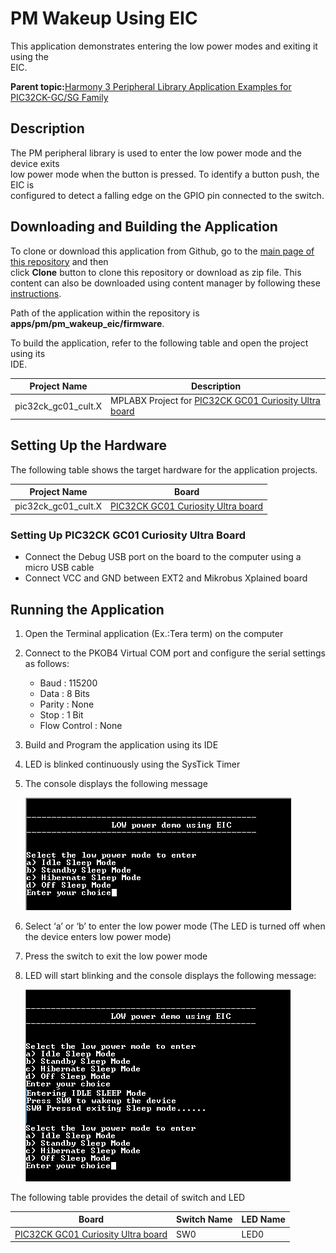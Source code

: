 # PM Wakeup Using EIC

This application demonstrates entering the low power modes and exiting it using the<br /> EIC.

**Parent topic:**[Harmony 3 Peripheral Library Application Examples for PIC32CK-GC/SG Family](GUID-5EB5829A-8D62-4A5E-B89B-DF7EF4E334A2.md)

## Description

The PM peripheral library is used to enter the low power mode and the device exits<br /> low power mode when the button is pressed. To identify a button push, the EIC is<br /> configured to detect a falling edge on the GPIO pin connected to the switch.

## Downloading and Building the Application

To clone or download this application from Github, go to the [main page of this repository](https://github.com/Microchip-MPLAB-Harmony/csp_apps_pic32ck_sg_gc) and then<br /> click **Clone** button to clone this repository or download as zip file. This<br /> content can also be downloaded using content manager by following these [instructions](https://github.com/Microchip-MPLAB-Harmony/contentmanager/wiki).

Path of the application within the repository is<br /> **apps/pm/pm\_wakeup\_eic/firmware**.

To build the application, refer to the following table and open the project using its<br /> IDE.

|Project Name|Description|
|------------|-----------|
|pic32ck\_gc01\_cult.X|MPLABX Project for [PIC32CK GC01 Curiosity Ultra board](https://www.microchip.com/en-us/development-tool/ea23j82a)|

## Setting Up the Hardware

The following table shows the target hardware for the application projects.

|Project Name|Board|
|------------|-----|
|pic32ck\_gc01\_cult.X|[PIC32CK GC01 Curiosity Ultra board](https://www.microchip.com/en-us/development-tool/ea23j82a)|

### Setting Up PIC32CK GC01 Curiosity Ultra Board

-   Connect the Debug USB port on the board to the computer using a micro USB cable
-   Connect VCC and GND between EXT2 and Mikrobus Xplained board

## Running the Application

1.  Open the Terminal application \(Ex.:Tera term\) on the computer
2.  Connect to the PKOB4 Virtual COM port and configure the serial settings as follows:
    -   Baud : 115200
    -   Data : 8 Bits
    -   Parity : None
    -   Stop : 1 Bit
    -   Flow Control : None
3.  Build and Program the application using its IDE
4.  LED is blinked continuously using the SysTick Timer
5.  The console displays the following message

    ![](GUID-7A3BB99F-B25C-42D6-9B9B-81973F4CDB6A-low.png)

6.  Select ‘a’ or ‘b’ to enter the low power mode \(The LED is turned off when the device enters low power mode\)
7.  Press the switch to exit the low power mode
8.  LED will start blinking and the console displays the following message:

    ![](GUID-29704225-1FB8-4119-9719-EA6C0A3DAD28-low.png)


The following table provides the detail of switch and LED

|Board|Switch Name|LED Name|
|-----|-----------|--------|
|[PIC32CK GC01 Curiosity Ultra board](https://www.microchip.com/en-us/development-tool/ea23j82a)|SW0|LED0|


